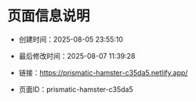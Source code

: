 # 页面信息说明

- 创建时间：2025-08-05 23:55:10

- 最后修改时间：2025-08-07 11:39:28

- 链接：https://prismatic-hamster-c35da5.netlify.app/

- 页面ID：prismatic-hamster-c35da5
